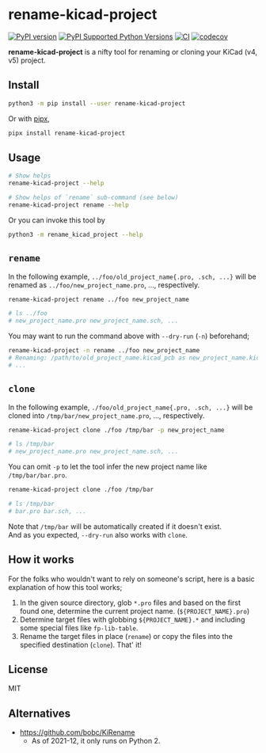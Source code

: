 # rename-kicad-project
[![PyPI version](https://badge.fury.io/py/rename-kicad-project.svg)](https://badge.fury.io/py/rename-kicad-project)
[![PyPI Supported Python Versions](https://img.shields.io/pypi/pyversions/rename-kicad-project.svg)](https://pypi.python.org/pypi/rename-kicad-project/)
[![CI](https://github.com/likeablob/rename-kicad-project/actions/workflows/ci.yml/badge.svg)](https://github.com/likeablob/rename-kicad-project/actions/workflows/ci.yml)
[![codecov](https://codecov.io/gh/likeablob/rename-kicad-project/branch/main/graph/badge.svg)](https://codecov.io/gh/likeablob/rename-kicad-project)

**rename-kicad-project** is a nifty tool for renaming or cloning your KiCad (v4, v5) project.

## Install
```sh
python3 -m pip install --user rename-kicad-project
```
Or with [pipx](https://github.com/pypa/pipx),
```sh
pipx install rename-kicad-project
```

## Usage
```sh
# Show helps
rename-kicad-project --help

# Show helps of `rename` sub-command (see below)
rename-kicad-project rename --help
```
Or you can invoke this tool by 
```sh
python3 -m rename_kicad_project --help
```

## `rename`
In the following example, `../foo/old_project_name{.pro, .sch, ...}` will be renamed as `../foo/new_project_name.pro`, ..., respectively.
```sh
rename-kicad-project rename ../foo new_project_name

# ls ../foo
# new_project_name.pro new_project_name.sch, ...
```
You may want to run the command above with `--dry-run` (`-n`) beforehand;
```sh
rename-kicad-project -n rename ../foo new_project_name
# Renaming: /path/to/old_project_name.kicad_pcb as new_project_name.kicad_pcb
# ...
```

## `clone`
In the following example, `./foo/old_project_name{.pro, .sch, ...}` will be cloned into `/tmp/bar/new_project_name.pro`, ..., respectively.
```sh
rename-kicad-project clone ./foo /tmp/bar -p new_project_name

# ls /tmp/bar
# new_project_name.pro new_project_name.sch, ...
```
You can omit `-p` to let the tool infer the new project name like `/tmp/bar/bar.pro`.
```sh
rename-kicad-project clone ./foo /tmp/bar

# ls /tmp/bar
# bar.pro bar.sch, ...
```
Note that `/tmp/bar` will be automatically created if it doesn't exist.  
And as you expected, `--dry-run` also works with `clone`.

## How it works
For the folks who wouldn't want to rely on someone's script, here is a basic explanation of how this tool works;
1. In the given source directory, glob `*.pro` files and based on the first found one, determine the current project name. (`${PROJECT_NAME}.pro`)
2. Determine target files with globbing `${PROJECT_NAME}.*` and including some special files like `fp-lib-table`.
3. Rename the target files in place (`rename`) or copy the files into the specified destination (`clone`). That' it!

## License
MIT

## Alternatives
- https://github.com/bobc/KiRename
  - As of 2021-12, it only runs on Python 2.
